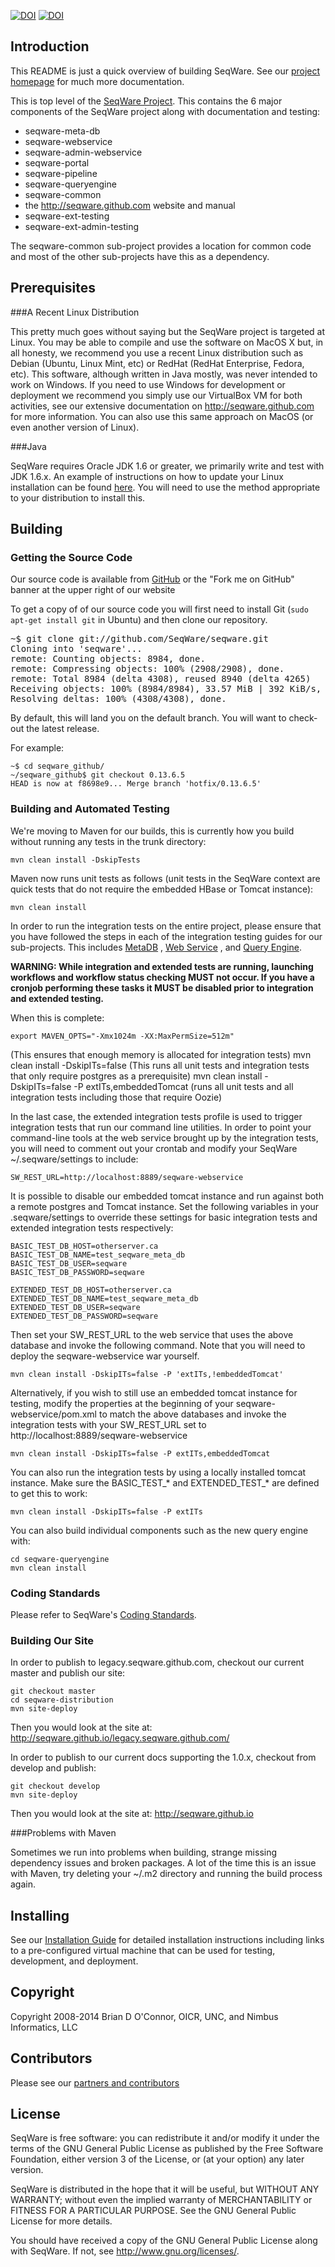[![DOI](https://zenodo.org/badge/4360/SeqWare/seqware.png)](http://dx.doi.org/10.5281/zenodo.10549)
[![DOI](https://zenodo.org/badge/doi/10.5281/zenodo.10785.png)](http://dx.doi.org/10.5281/zenodo.10785)


## Introduction 

This README is just a quick overview of building SeqWare. See our
[project homepage](http://seqware.github.com) for much more documentation.

This is top level of the [SeqWare Project](http://seqware.github.com).
This contains the 6 major components of the SeqWare project along with
documentation and testing:

* seqware-meta-db
* seqware-webservice
* seqware-admin-webservice
* seqware-portal
* seqware-pipeline
* seqware-queryengine
* seqware-common
* the http://seqware.github.com website and manual
* seqware-ext-testing
* seqware-ext-admin-testing

The seqware-common sub-project provides a location for common code
and most of the other sub-projects have this as a dependency.

## Prerequisites 

###A Recent Linux Distribution

This pretty much goes without saying but the SeqWare project is targeted at
Linux.  You may be able to compile and use the software on MacOS X but, in all
honesty, we recommend you use a recent Linux distribution such as Debian
(Ubuntu, Linux Mint, etc) or RedHat (RedHat Enterprise, Fedora, etc).  This
software, although written in Java mostly, was never intended to work on
Windows. If you need to use Windows for development or deployment we recommend
you simply use our VirtualBox VM for both activities, see our extensive documentation
on http://seqware.github.com for more information. You can also use this same
approach on MacOS (or even another version of Linux).

###Java

SeqWare requires Oracle JDK 1.6 or greater, we primarily write and test with JDK 1.6.x.
An example of instructions on how to update your Linux installation can be found [here](https://ccp.cloudera.com/display/CDH4DOC/Before+You+Install+CDH4+on+a+Single+Node#BeforeYouInstallCDH4onaSingleNode-InstalltheOracleJavaDevelopmentKit). You will need to use the method appropriate to your distribution to install this.

## Building 

### Getting the Source Code 

Our source code is available from [GitHub](https://github.com/SeqWare/seqware) or the "Fork me on GitHub" banner at the upper right of our website

To get a copy of of our source code you will first need to install Git (<code>sudo apt-get install git</code> in Ubuntu) and then clone our repository.

<pre title="Cloning the git repository">
<span class="prompt">~$</span> <kbd>git clone git://github.com/SeqWare/seqware.git</kbd>
Cloning into 'seqware'...
remote: Counting objects: 8984, done.
remote: Compressing objects: 100% (2908/2908), done.
remote: Total 8984 (delta 4308), reused 8940 (delta 4265)
Receiving objects: 100% (8984/8984), 33.57 MiB | 392 KiB/s, done.
Resolving deltas: 100% (4308/4308), done.
</pre>

By default, this will land you on the default branch. You will want to check-out the latest release. 

For example:

	~$ cd seqware_github/
	~/seqware_github$ git checkout 0.13.6.5
	HEAD is now at f8698e9... Merge branch 'hotfix/0.13.6.5'

### Building and Automated Testing 

We're moving to Maven for our builds, this is currently how
you build without running any tests in the trunk directory:

    mvn clean install -DskipTests

Maven now runs unit tests as follows (unit tests in the SeqWare context are quick tests that do not require the embedded HBase or Tomcat instance):

    mvn clean install  

In order to run the integration tests on the entire project, please ensure that you have followed the steps in each of the integration testing guides for our sub-projects. This includes [MetaDB](http://seqware.github.com/docs/github_readme/3-metadb/) , [Web Service](http://seqware.github.com/docs/github_readme/4-webservice/) , and [Query Engine](http://seqware.github.com/docs/github_readme/2-queryengine/). 

**WARNING:  While integration and extended tests are running, launching workflows and workflow status checking MUST not occur.  If you have a cronjob performing these tasks it MUST be disabled prior to integration and extended testing.**

When this is complete: 

    export MAVEN_OPTS="-Xmx1024m -XX:MaxPermSize=512m" 
(This ensures that enough memory is allocated for integration tests)
    mvn clean install -DskipITs=false
(This runs all unit tests and integration tests that only require postgres as a prerequisite)
    mvn clean install -DskipITs=false -P extITs,embeddedTomcat
(runs all unit tests and all integration tests including those that require Oozie)

In the last case, the extended integration tests profile is used to trigger integration tests that run our command line utilities. 
In order to point your command-line tools at the web service brought up by the integration tests, you will need to comment out your crontab and modify your SeqWare ~/.seqware/settings to include:

    SW_REST_URL=http://localhost:8889/seqware-webservice

It is possible to disable our embedded tomcat instance and run against both a remote postgres and Tomcat instance. Set the following variables in your .seqware/settings to override these settings for basic integration tests and extended integration tests respectively:

    BASIC_TEST_DB_HOST=otherserver.ca
    BASIC_TEST_DB_NAME=test_seqware_meta_db
    BASIC_TEST_DB_USER=seqware
    BASIC_TEST_DB_PASSWORD=seqware

    EXTENDED_TEST_DB_HOST=otherserver.ca
    EXTENDED_TEST_DB_NAME=test_seqware_meta_db
    EXTENDED_TEST_DB_USER=seqware
    EXTENDED_TEST_DB_PASSWORD=seqware

Then set your SW_REST_URL to the web service that uses the above database and invoke the following command. Note that you will need to deploy the seqware-webservice war yourself. 

    mvn clean install -DskipITs=false -P 'extITs,!embeddedTomcat'

Alternatively, if you wish to still use an embedded tomcat instance for testing, modify the properties at the beginning of your seqware-webservice/pom.xml to match the above databases and invoke the integration tests with your SW_REST_URL set to http://localhost:8889/seqware-webservice

    mvn clean install -DskipITs=false -P extITs,embeddedTomcat

You can also run the integration tests by using a locally installed tomcat instance. Make sure the BASIC_TEST_* and EXTENDED_TEST_* are defined to get this to work:

    mvn clean install -DskipITs=false -P extITs

You can also build individual components such as the new query engine with: 

    cd seqware-queryengine
    mvn clean install

### Coding Standards

Please refer to SeqWare's [Coding Standards](https://seqware.github.io/docs/100-coding-standards/). 

### Building Our Site

In order to publish to legacy.seqware.github.com, checkout our current master and publish our site:

    git checkout master 
    cd seqware-distribution 
    mvn site-deploy

Then you would look at the site at: http://seqware.github.io/legacy.seqware.github.com/

In order to publish to our current docs supporting the 1.0.x, checkout from develop and publish:

    git checkout develop 
    mvn site-deploy

Then you would look at the site at: http://seqware.github.io

###Problems with Maven

Sometimes we run into problems when building, strange missing dependency issues
and broken packages. A lot of the time this is an issue with Maven, try
deleting your ~/.m2 directory and running the build process again.


## Installing

See our [Installation Guide](http://seqware.github.com/docs/2-installation/) for detailed installation instructions
including links to a pre-configured virtual machine that can be used for
testing, development, and deployment.

## Copyright

Copyright 2008-2014 Brian D O'Connor, OICR, UNC, and Nimbus Informatics, LLC

## Contributors

Please see our [partners and contributors](http://seqware.github.com/partners/)

## License

SeqWare is free software: you can redistribute it and/or modify
it under the terms of the GNU General Public License as published by
the Free Software Foundation, either version 3 of the License, or
(at your option) any later version.

SeqWare is distributed in the hope that it will be useful,
but WITHOUT ANY WARRANTY; without even the implied warranty of
MERCHANTABILITY or FITNESS FOR A PARTICULAR PURPOSE.  See the
GNU General Public License for more details.

You should have received a copy of the GNU General Public License
along with SeqWare.  If not, see <http://www.gnu.org/licenses/>.


